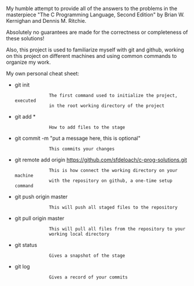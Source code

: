 My humble attempt to provide all of the answers to the problems in the
masterpiece "The C Programming Language, Second Edition" by Brian W. Kernighan
and Dennis M. Ritchie.

Absolutely no guarantees are made for the correctness or completeness of these
solutions!

Also, this project is used to familiarize myself with git and github, working
on this project on different machines and using common commands to organize
my work.

My own personal cheat sheet:

 - git init         
 
                    The first command used to initialize the project, executed
                    in the root working directory of the project
                    
 - git add *        
 
                    How to add files to the stage
 
 - git commit -m "put a message here, this is optional"
 
                    This commits your changes
 
 - git remote add origin https://github.com/sfdeloach/c-prog-solutions.git
                    
                    This is how connect the working directory on your machine
                    with the repository on github, a one-time setup command
                    
 - git push origin master
 
                    This will push all staged files to the repository
                    
 - git pull origin master
 
                    This will pull all files from the repository to your
                    working local directory
                    
 - git status       
 
                    Gives a snapshot of the stage
 
 - git log          
 
                    Gives a record of your commits 
